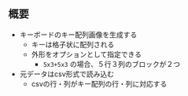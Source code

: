 ## 概要
- キーボードのキー配列画像を生成する
	- キーは格子状に配列される
	- 外形をオプションとして指定できる
		- `5x3+5x3` の場合、５行３列のブロックが２つ
- 元データはcsv形式で読み込む
	- csvの行・列がキー配列の行・列に対応する
